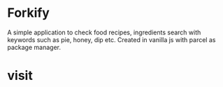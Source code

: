 # Forkify

A simple application to check food recipes, ingredients search with keywords such as pie, honey, dip etc.
Created in vanilla js with parcel as package manager.

# visit
